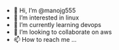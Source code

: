 - 👋 Hi, I’m @manojg555
- 👀 I’m interested in linux
- 🌱 I’m currently learning devops
- 💞️ I’m looking to collaborate on aws
- 📫 How to reach me ...

<!---
manojg555/manojg555 is a ✨ special ✨ repository because its `README.md` (this file) appears on your GitHub profile.
You can click the Preview link to take a look at your changes.
--->
